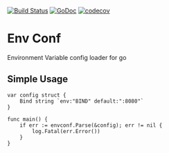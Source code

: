 [![Build Status](https://travis-ci.org/daemonl/envconf.go?branch=master)](https://travis-ci.org/daemonl/envconf.go)
[![GoDoc](https://godoc.org/github.com/daemonl/envconf.go?status.svg)](https://godoc.org/github.com/daemonl/envconf.go)
[![codecov](https://codecov.io/gh/daemonl/envconf.go/branch/master/graph/badge.svg)](https://codecov.io/gh/daemonl/envconf.go)



Env Conf
========

Environment Variable config loader for go

## Simple Usage

```
var config struct {
	Bind string `env:"BIND" default:":8080"`
}

func main() {
	if err := envconf.Parse(&config); err != nil {
		log.Fatal(err.Error())
	}
}
```
